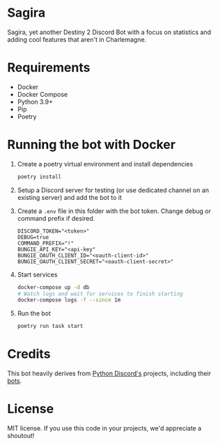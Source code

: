 # Sagira
Sagira, yet another Destiny 2 Discord Bot with a focus on statistics and adding cool features that aren't in Charlemagne.

# Requirements
- Docker
- Docker Compose
- Python 3.9+
- Pip
- Poetry

# Running the bot with Docker
1. Create a poetry virtual environment and install dependencies
   ```bash
   poetry install
   ```

1. Setup a Discord server for testing (or use dedicated channel on an existing server) and add the bot to it
1. Create a `.env` file in this folder with the bot token. Change debug or command prefix if desired.
    ```
    DISCORD_TOKEN="<token>"
    DEBUG=true
    COMMAND_PREFIX="!"
    BUNGIE_API_KEY="<api-key"
    BUNGIE_OAUTH_CLIENT_ID="<oauth-client-id>"
    BUNGIE_OAUTH_CLIENT_SECRET="<oauth-client-secret>"
    ```

2. Start services
    ```bash
    docker-compose up -d db
    # Watch logs and wait for services to finish starting
    docker-compose logs -f --since 1m
    ```

3. Run the bot
    ```bash
    poetry run task start
    ```


# Credits
This bot heavily derives from [Python Discord's](https://github.com/python-discord) projects, including their [bots](https://github.com/python-discord/bot).

# License
MIT license. If you use this code in your projects, we'd appreciate a shoutout!

